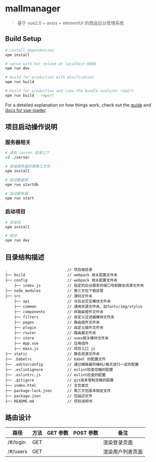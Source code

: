 # mallmanager

> 基于 vue2.0 + axios + elementUI 的商品后台管理系统

## Build Setup

``` bash
# install dependencies
npm install

# serve with hot reload at localhost:8080
npm run dev

# build for production with minification
npm run build

# build for production and view the bundle analyzer report
npm run build --report
```

For a detailed explanation on how things work, check out the [guide](http://vuejs-templates.github.io/webpack/) and [docs for vue-loader](http://vuejs.github.io/vue-loader).

## 项目启动操作说明
### 服务器相关
```bash
# 进到 server 目录之下
cd ./server

# 安装服务器所需第三方包
npm install

# 启动数据库
npm run startdb

# 启动服务器
npm run start
```

### 启动项目
``` bash
# 安装包
npm install

# 启动
npm run dev
```

## 目录结构描述
```
.                           // 项目根目录
├── build                   // webpack 相关配置文件夹
├── config                  // webpack 相关配置文件夹
    ├── index.js            // 指定的后台服务的端口号和静态资源文件夹
├── node_modules            // 第三方包下载目录
├── src                     // 源码文件夹
    ├── api                 // 与后台交互模块文件夹
    ├── common              // 通用资源文件夹，如fonts/img/stylus
    ├── components          // 非路由组件文件夹
    ├── filters             // 自定义过滤器模块文件夹
    ├── pages               // 路由组件文件夹
    ├── plugin              // 自定义插件文件夹
    ├── router              // 路由器文件夹
    ├── store               // vuex相关模块文件夹
    ├── App.vue             // 应用组件
    ├── main.js             // 项目入口 js
├── static                  // 静态资源文件夹
├── .babelrc                // babel 的配置文件
├── .editorconfig           // 通过编辑器的编码/格式进行一定的配置
├── .eslintignore           // eslint检查忽略的配置
├── .eslintrc.js            // eslint检查的配置
├── .gitigore               // git版本管制忽略的配置
├── index.html              // 主页面文
├── package-lock.json       // 第三方包版本锁定文件
├── package.json            // 包描述文件
├── README.md               // 项目说明书
```

## 路由设计
| 路径     | 方法 | GET 参数 | POST 参数 | 备注             |
| -------- | ---- | -------- | --------- | ---------------- |
| /#/login | GET  |          |           | 渲染登录页面     |
| /#/users | GET  |          |           | 渲染用户列表页面 |

